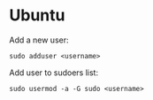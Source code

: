# Ubuntu

Add a new user:

    sudo adduser <username>

Add user to sudoers list:

    sudo usermod -a -G sudo <username>